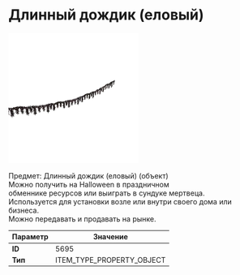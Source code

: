 # Длинный дождик (еловый)

![Item Image](../img/5695.webp?raw=true)

Предмет: Длинный дождик (еловый) (объект)<br>Можно получить на Halloween в праздничном<br>обменнике ресурсов или выиграть в сундуке мертвеца.<br>Используется для установки возле или внутри своего дома или бизнеса.<br>Можно передавать и продавать на рынке.


| Параметр | Значение |
|----------|----------|
| **ID** | 5695 |
| **Тип** | ITEM_TYPE_PROPERTY_OBJECT |

